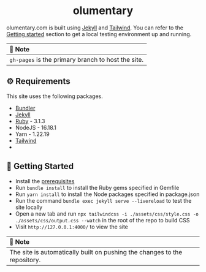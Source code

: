 <html>
  <h1 align="center">
      olumentary
  </h1>
</html>

olumentary.com is built using [Jekyll](https://jekyllrb.com/) and [Tailwind](https://tailwindcss.com). You can refer to the [Getting started](#getting-started) section to get a local testing environment up and running.

| **📝 Note** |
|:---------|
| `gh-pages` is the primary branch to host the site. |

## ⚙️ Requirements

This site uses the following packages.

- [Bundler](http://bundler.io/)
- [Jekyll](https://jekyllrb.com/)
- [Ruby](https://www.ruby-lang.org/en/) - 3.1.3
- NodeJS - 16.18.1
- Yarn - 1.22.19
- [Tailwind](https://tailwindcss.com)
- 

## 🚀 Getting Started

- Install the [prerequisites](https://jekyllrb.com/docs/installation/)
- Run `bundle install` to install the Ruby gems specified in Gemfile
- Run `yarn install` to install the Node packages specified in package.json
- Run the command `bundle exec jekyll serve --livereload` to test the site locally
- Open a new tab and run `npx tailwindcss -i ./assets/css/style.css -o ./assets/css/output.css --watch` in the root of the repo to build CSS
- Visit `http://127.0.0.1:4000/` to view the site

| **📝 Note** |
|:---------|
| The site is automatically built on pushing the changes to the repository. |